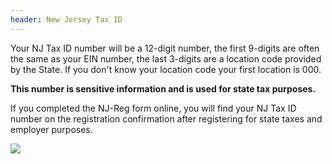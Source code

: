```yaml
---
header: New Jersey Tax ID
---
```

Your NJ Tax ID number will be a 12-digit number, the first 9-digits are often the same as your EIN number, the last 3-digits are a location code provided by the State. If you don't know your location code your first location is 000.

**This number is sensitive information and is used for state tax purposes.**

If you completed the NJ-Reg form online, you will find your NJ Tax ID number on the registration confirmation after registering for state taxes and employer purposes.

![](/img/tax-id.jpg)